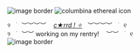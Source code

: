 ![image border](https://github.com/user-attachments/assets/d589584f-dcb6-4af5-ab46-769b12e516de)
![columbina ethereal icon](https://github.com/user-attachments/assets/e1a8961b-728e-4c52-91f9-ae6dfd15bfa8)


୨ㅤ࣪ㅤ︶︶︶︶ㅤ‎‎‎‎‎‎‎‎‎‎‎‎‎‎‎‎ ‎‎‎‎‎‎‎‎‎‎‎‎‎‎[_c★rrd ! ✧_](https://tw1sted.carrd.co)ㅤ︶︶︶︶ㅤ࣪ㅤ୧‎‎‎‎‎‎‎‎‎‎‎‎‎‎‎‎   
୨ㅤ࣪ㅤ︶︶ working on my rentry! ㅤ︶︶ㅤ࣪ㅤ୧‎‎‎‎‎‎‎‎‎‎‎‎‎‎‎‎   
![image border](https://github.com/user-attachments/assets/2cc0cdf9-87c4-4d90-89fe-e7d14d307f4a)
